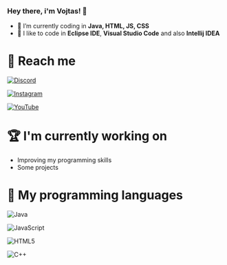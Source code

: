 ### Hey there, i'm Vojtas! 👋

- 🌱 I’m currently coding in **Java, HTML, JS, CSS**
- 🎨 I like to code in **Eclipse IDE**, **Visual Studio Code** and also **Intellij IDEA**

# 🤝 Reach me 
 [![Discord](https://img.shields.io/badge/Discord-%237289DA.svg?style=for-the-badge&logo=discord&logoColor=white)](https://discord.com/users/718145305601638473)
 
 [![Instagram](https://img.shields.io/badge/Instagram-E4405F?style=for-the-badge&logo=instagram&logoColor=white)](https://www.instagram.com/the_vojtascz_/)

 [![YouTube](https://img.shields.io/badge/YouTube-E5000F.svg?style=for-the-badge&logo=youtube&logoColor=white)](https://www.youtube.com/channel/UC4hm29UzyBwPB6ws65Rre3g)

  
# 🏆 I'm currently working on 
 - Improving my programming skills
 - Some projects
  
# 🔎 My programming languages 
 ![Java](https://img.shields.io/badge/java-%23ED8B00.svg?style=for-the-badge&logo=java&logoColor=white)
 
 ![JavaScript](https://img.shields.io/badge/javascript-%23323330.svg?style=for-the-badge&logo=javascript&logoColor=%23F7DF1E)
 
 ![HTML5](https://img.shields.io/badge/html5-%23E34F26.svg?style=for-the-badge&logo=html5&logoColor=white)

 ![C++](https://img.shields.io/badge/c++-%2300599C.svg?style=for-the-badge&logo=c%2B%2B&logoColor=white)
